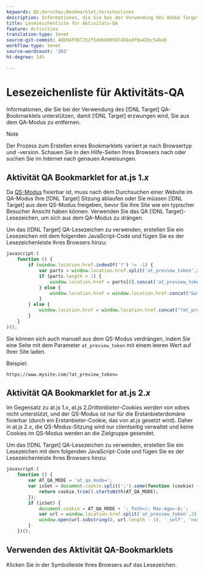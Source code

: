 ```yaml
---
keywords: QS;Vorschau;Bookmarklet;Vorschaulinks
description: Informationen, die Sie bei der Verwendung des Adobe Target QA-Bookmarklets unterstützen, um die Zielgruppe zu erzwingen, Sie aus dem QA-Modus zu entfernen.
title: Lesezeichenliste für Aktivitäts-QA
feature: Activities
translation-type: tm+mt
source-git-commit: 48b94f967252f5ddb009597456edf0a43bc54ba6
workflow-type: tm+mt
source-wordcount: '263'
ht-degree: 14%

---
```



# Lesezeichenliste für Aktivitäts-QA

Informationen, die Sie bei der Verwendung des [!DNL Target] QA-Bookmarklets unterstützen, damit [!DNL Target] erzwungen wird, Sie aus dem QA-Modus zu entfernen.

>[!NOTE]
>
>Der Prozess zum Erstellen eines Bookmarklets variiert je nach Browsertyp und -version. Schauen Sie in den Hilfe-Seiten Ihres Browsers nach oder suchen Sie im Internet nach genauen Anweisungen.

## Aktivität QA Bookmarklet for at.js 1.*x* 

Da [QS-Modus](/help/c-activities/c-activity-qa/activity-qa.md) fixierbar ist, muss nach dem Durchsuchen einer Website im QA-Modus Ihre [!DNL Target] Sitzung ablaufen oder Sie müssen [!DNL Target] aus dem QS-Modus freigeben, bevor Sie Ihre Site wie ein typischer Besucher Ansicht haben können. Verwenden Sie das QA [!DNL Target]-Lesezeichen, um sich aus dem QA-Modus zu drängen.

Um das [!DNL Target] QA-Lesezeichen zu verwenden, erstellen Sie ein Lesezeichen mit dem folgenden JavaScript-Code und fügen Sie es der Lesezeichenleiste Ihres Browsers hinzu:

```javascript
javascript:(
    function () {
        if (window.location.href.indexOf('?') != -1) {
            var parts = window.location.href.split('at_preview_token',2);
            if (parts.length > 1) {
                window.location.href = parts[0].concat('at_preview_token=');
            } else {
                window.location.href = window.location.href.concat("&at_preview_token=")
            }
        } else {
            window.location.href = window.location.href.concat("?at_preview_token=")
        }
    }
)();
```

Sie können sich auch manuell aus dem QS-Modus verdrängen, indem Sie eine Seite mit dem Parameter `at_preview_token` mit einem leeren Wert auf Ihrer Site laden.

Beispiel:

`https://www.mysite.com/?at_preview_token=`

## Aktivität QA Bookmarklet for at.js 2.*x* 

Im Gegensatz zu at.js 1.*x*, at.js 2.*Drittanbieter-Cookies werden von* xdoes nicht unterstützt, und der QS-Modus ist nur für die Erstanbieterdomäne fixierbar (durch ein Erstanbieter-Cookie, das von at.js gesetzt wird). Daher in at.js 2.*x*, die QS-Modus-Sitzung wird nur clientseitig verwaltet und keine Cookies im QS-Modus werden an die Zielgruppe gesendet.

Um das [!DNL Target] QA-Lesezeichen zu verwenden, erstellen Sie ein Lesezeichen mit dem folgenden JavaScript-Code und fügen Sie es der Lesezeichenleiste Ihres Browsers hinzu:

```javascript
javascript:(
    function () {
        var AT_QA_MODE = 'at_qa_mode=';
        var isSet = document.cookie.split(';').some(function (cookie) {
            return cookie.trim().startsWith(AT_QA_MODE);
        });
        if (isSet) {
            document.cookie = AT_QA_MODE + '; Path=/; Max-Age=-0;';
            var url = window.location.href.split('at_preview_token',2)[0];
            window.open(url.substring(0, url.length - 1), '_self', 'noreferrer');
        }
    })();
```

## Verwenden des Aktivität QA-Bookmarklets

Klicken Sie in der Symbolleiste Ihres Browsers auf das Lesezeichen.

